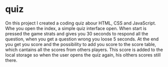 # quiz

On this project I created a coding quiz abour HTML, CSS and JavaScript. Whe you open the index, a simple quiz interface open. When start is pressed the game strats and gives you 30 seconds to respond all the question, when you get a question wrong you loose 5 seconds. At the end you get you score and the possibility to add you score to the score table, which cantains all the scores from others players. This score is added to the local storage so when the user opens the quiz again, his olthers scores still there.